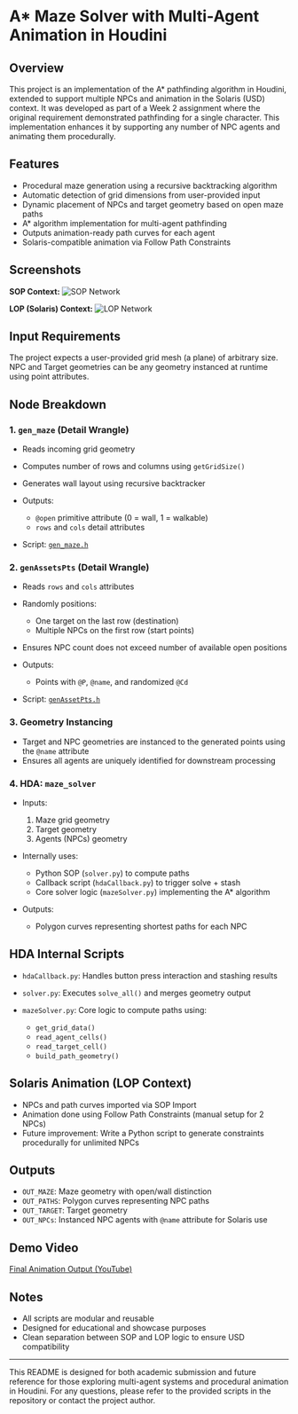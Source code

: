 # A\* Maze Solver with Multi-Agent Animation in Houdini

## Overview

This project is an implementation of the A\* pathfinding algorithm in Houdini, extended to support multiple NPCs and animation in the Solaris (USD) context. It was developed as part of a Week 2 assignment where the original requirement demonstrated pathfinding for a single character. This implementation enhances it by supporting any number of NPC agents and animating them procedurally.

## Features

* Procedural maze generation using a recursive backtracking algorithm
* Automatic detection of grid dimensions from user-provided input
* Dynamic placement of NPCs and target geometry based on open maze paths
* A\* algorithm implementation for multi-agent pathfinding
* Outputs animation-ready path curves for each agent
* Solaris-compatible animation via Follow Path Constraints

## Screenshots

**SOP Context:**
![SOP Network](/mnt/data/sop_screencap.jpg)

**LOP (Solaris) Context:**
![LOP Network](/mnt/data/lop_screencap.jpg)

## Input Requirements

The project expects a user-provided grid mesh (a plane) of arbitrary size. NPC and Target geometries can be any geometry instanced at runtime using point attributes.

## Node Breakdown

### 1. `gen_maze` (Detail Wrangle)

* Reads incoming grid geometry
* Computes number of rows and columns using `getGridSize()`
* Generates wall layout using recursive backtracker
* Outputs:

  * `@open` primitive attribute (0 = wall, 1 = walkable)
  * `rows` and `cols` detail attributes
* Script: [`gen_maze.h`](./gen_maze.h)

### 2. `genAssetsPts` (Detail Wrangle)

* Reads `rows` and `cols` attributes
* Randomly positions:

  * One target on the last row (destination)
  * Multiple NPCs on the first row (start points)
* Ensures NPC count does not exceed number of available open positions
* Outputs:

  * Points with `@P`, `@name`, and randomized `@Cd`
* Script: [`genAssetPts.h`](./genAssetPts.h)

### 3. Geometry Instancing

* Target and NPC geometries are instanced to the generated points using the `@name` attribute
* Ensures all agents are uniquely identified for downstream processing

### 4. HDA: `maze_solver`

* Inputs:

  1. Maze grid geometry
  2. Target geometry
  3. Agents (NPCs) geometry
* Internally uses:

  * Python SOP (`solver.py`) to compute paths
  * Callback script (`hdaCallback.py`) to trigger solve + stash
  * Core solver logic (`mazeSolver.py`) implementing the A\* algorithm
* Outputs:

  * Polygon curves representing shortest paths for each NPC

## HDA Internal Scripts

* `hdaCallback.py`: Handles button press interaction and stashing results
* `solver.py`: Executes `solve_all()` and merges geometry output
* `mazeSolver.py`: Core logic to compute paths using:

  * `get_grid_data()`
  * `read_agent_cells()`
  * `read_target_cell()`
  * `build_path_geometry()`

## Solaris Animation (LOP Context)

* NPCs and path curves imported via SOP Import
* Animation done using Follow Path Constraints (manual setup for 2 NPCs)
* Future improvement: Write a Python script to generate constraints procedurally for unlimited NPCs

## Outputs

* `OUT_MAZE`: Maze geometry with open/wall distinction
* `OUT_PATHS`: Polygon curves representing NPC paths
* `OUT_TARGET`: Target geometry
* `OUT_NPCs`: Instanced NPC agents with `@name` attribute for Solaris use

## Demo Video

[Final Animation Output (YouTube)](https://youtu.be/18LnXRz6xV4?si=wO_6n1LBUDtIDtfg)

## Notes

* All scripts are modular and reusable
* Designed for educational and showcase purposes
* Clean separation between SOP and LOP logic to ensure USD compatibility

---

This README is designed for both academic submission and future reference for those exploring multi-agent systems and procedural animation in Houdini. For any questions, please refer to the provided scripts in the repository or contact the project author.

